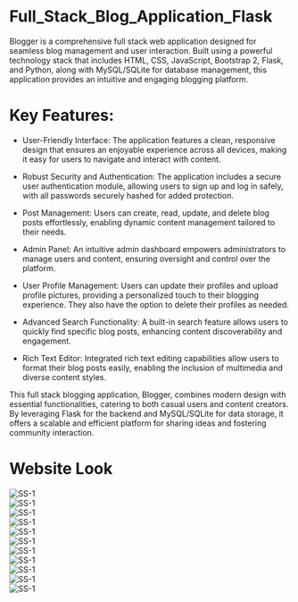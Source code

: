 # Full_Stack_Blog_Application_Flask
Blogger is a comprehensive full stack web application designed for seamless blog management and user interaction. Built using a powerful technology stack that includes HTML, CSS, JavaScript, Bootstrap 2, Flask, and Python, along with MySQL/SQLite for database management, this application provides an intuitive and engaging blogging platform.

# Key Features:

- User-Friendly Interface: The application features a clean, responsive design that ensures an enjoyable experience across all devices, making it easy for users to navigate and interact with content.

- Robust Security and Authentication: The application includes a secure user authentication module, allowing users to sign up and log in safely, with all passwords securely hashed for added protection.

- Post Management: Users can create, read, update, and delete blog posts effortlessly, enabling dynamic content management tailored to their needs.

- Admin Panel: An intuitive admin dashboard empowers administrators to manage users and content, ensuring oversight and control over the platform.

- User Profile Management: Users can update their profiles and upload profile pictures, providing a personalized touch to their blogging experience. They also have the option to delete their profiles as needed.

- Advanced Search Functionality: A built-in search feature allows users to quickly find specific blog posts, enhancing content discoverability and engagement.

- Rich Text Editor: Integrated rich text editing capabilities allow users to format their blog posts easily, enabling the inclusion of multimedia and diverse content styles.

This full stack blogging application, Blogger, combines modern design with essential functionalities, catering to both casual users and content creators. By leveraging Flask for the backend and MySQL/SQLite for data storage, it offers a scalable and efficient platform for sharing ideas and fostering community interaction.

# Website Look

![SS-1](https://github.com/LakshayD02/Full_Stack_Blog_Application_Flask/blob/main/Website%20Photos/1.png) <br/>
![SS-1](https://github.com/LakshayD02/Full_Stack_Blog_Application_Flask/blob/main/Website%20Photos/2.png) <br/>
![SS-1](https://github.com/LakshayD02/Full_Stack_Blog_Application_Flask/blob/main/Website%20Photos/3.png) <br/>
![SS-1](https://github.com/LakshayD02/Full_Stack_Blog_Application_Flask/blob/main/Website%20Photos/4.png) <br/>
![SS-1](https://github.com/LakshayD02/Full_Stack_Blog_Application_Flask/blob/main/Website%20Photos/7.png) <br/>
![SS-1](https://github.com/LakshayD02/Full_Stack_Blog_Application_Flask/blob/main/Website%20Photos/8.png) <br/>
![SS-1](https://github.com/LakshayD02/Full_Stack_Blog_Application_Flask/blob/main/Website%20Photos/9.png) <br/>
![SS-1](https://github.com/LakshayD02/Full_Stack_Blog_Application_Flask/blob/main/Website%20Photos/10.png) <br/>
![SS-1](https://github.com/LakshayD02/Full_Stack_Blog_Application_Flask/blob/main/Website%20Photos/11.png) <br/>
![SS-1](https://github.com/LakshayD02/Full_Stack_Blog_Application_Flask/blob/main/Website%20Photos/12.png) <br/>
![SS-1](https://github.com/LakshayD02/Full_Stack_Blog_Application_Flask/blob/main/Website%20Photos/13.png) <br/>
